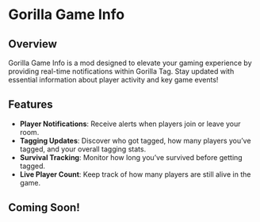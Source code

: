 # Gorilla Game Info

## Overview
Gorilla Game Info is a mod designed to elevate your gaming experience by providing real-time notifications within Gorilla Tag. Stay updated with essential information about player activity and key game events!

## Features
- **Player Notifications**: Receive alerts when players join or leave your room.
- **Tagging Updates**: Discover who got tagged, how many players you’ve tagged, and your overall tagging stats.
- **Survival Tracking**: Monitor how long you’ve survived before getting tagged.
- **Live Player Count**: Keep track of how many players are still alive in the game.

## Coming Soon!
     
